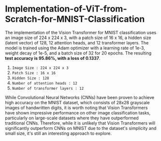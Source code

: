 # Implementation-of-ViT-from-Scratch-for-MNIST-Classification
The implementation of the Vision Transformer for MNIST classification uses an image size of 224 x 224 x 3, with a patch size of 16 x 16, a hidden size (latent vector) of 128, 12 attention heads, and 12 transformer layers. The model is trained using the Adam optimizer with a learning rate of 1e-3, weight decay of 1e-5, and a batch size of 32 for 20 epochs. The resulting **test accuracy is 95.86%, with a loss of 0.1337**. </br>

1. `Image Size : 224 x 224 x 3`
2. `Patch Size : 16 x 16`
3. `Hidden Size : 128`
4. `Number of attention heads : 12`
5. `Number of transformer layers : 12`

While Convolutional Neural Networks (CNNs) have been proven to achieve high accuracy on the MNIST dataset, which consists of 28x28 grayscale images of handwritten digits, it is worth noting that Vision Transformers have shown impressive performance on other image classification tasks, particularly on large-scale datasets where they have outperformed traditional CNNs. Therefore, while it is unlikely that Vision Transformers will significantly outperform CNNs on MNIST due to the dataset's simplicity and small size, it's still an interesting approach to explore.
